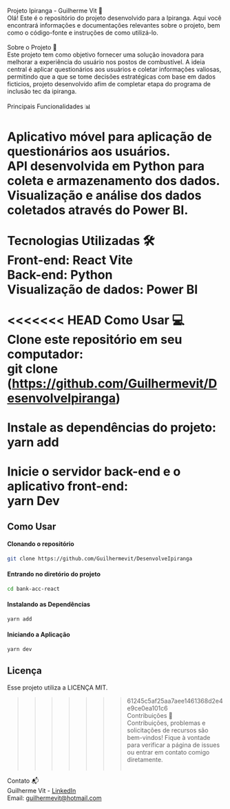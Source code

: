 Projeto Ipiranga - Guilherme Vit 🚀 <br>
Olá! Este é o repositório do projeto desenvolvido para a Ipiranga. Aqui você encontrará informações e documentações relevantes sobre o projeto, bem como o código-fonte e instruções de como utilizá-lo.
<br>
<br>
Sobre o Projeto 🏁 <br>
Este projeto tem como objetivo fornecer uma solução inovadora para melhorar a experiência do usuário nos postos de combustível. A ideia central é aplicar questionários aos usuários e coletar informações valiosas, permitindo que a que se tome decisões estratégicas com base em dados ficticios, projeto desenvolvido afim de completar etapa do programa de inclusão tec da ipiranga.
<br>
<br>
Principais Funcionalidades 📊 <br>

Aplicativo móvel para aplicação de questionários aos usuários.<br>
API desenvolvida em Python para coleta e armazenamento dos dados.<br>
Visualização e análise dos dados coletados através do Power BI.<br>
<br>
Tecnologias Utilizadas 🛠️ <br>
Front-end: React Vite <br>
Back-end: Python <br>
Visualização de dados: Power BI<br>
<br>
<<<<<<< HEAD
Como Usar 💻<br>
Clone este repositório em seu computador: <br>
git clone (https://github.com/Guilhermevit/DesenvolveIpiranga) <br>
<br>
Instale as dependências do projeto:<br>
yarn add <br>
<br>
Inicie o servidor back-end e o aplicativo front-end: <br>
yarn Dev <br>
=======

## Como Usar

#### Clonando o repositório

```bash
git clone https://github.com/Guilhermevit/DesenvolveIpiranga
```

#### Entrando no diretório do projeto

```bash
cd bank-acc-react
```

#### Instalando as Dependências

```bash
yarn add
```

#### Iniciando a Aplicação

```bash
yarn dev
```

## Licença

Esse projeto utiliza a LICENÇA MIT.

> > > > > > > 61245c5af25aa7aee1461368d2e4e9ce0ea101c6
> > > > > > > <br>
> > > > > > > Contribuições 🤝 <br>
> > > > > > > Contribuições, problemas e solicitações de recursos são bem-vindos! Fique à vontade para verificar a página de issues ou entrar em contato comigo diretamente. <br>
> > > > > > > <br>

Contato 📬<br>
Guilherme Vit - [LinkedIn](https://www.linkedin.com/in/guilherme-vit-639042231/) <br>
Email: guilhermevit@hotmail.com

